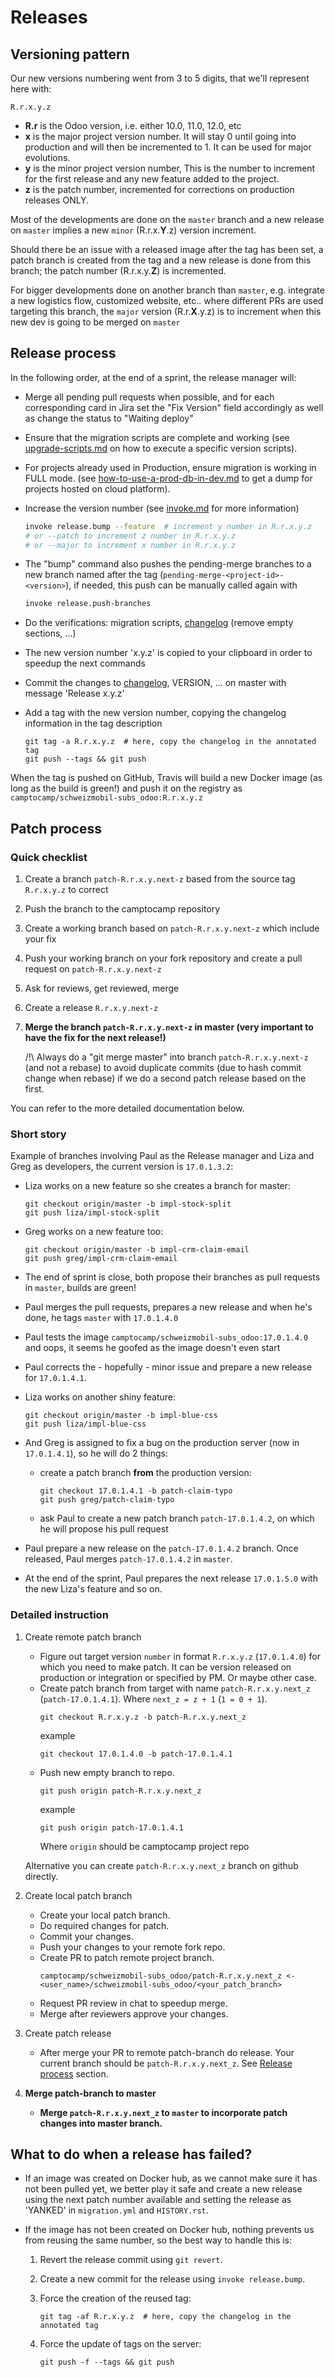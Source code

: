 # Releases

## Versioning pattern

Our new versions numbering went from 3 to 5 digits, that we'll represent here with:

    R.r.x.y.z

* **R.r** is the Odoo version, i.e. either 10.0, 11.0, 12.0, etc
* **x** is the major project version number. It will stay 0 until going into
  production and will then be incremented to 1. It can be used for major
  evolutions.
* **y** is the minor project version number, This is the number to increment
  for the first release and any new feature added to the project.
* **z** is the patch number, incremented for corrections on production releases
  ONLY.

Most of the developments are done on the `master` branch and a new release on
`master` implies a new `minor` (R.r.x.**Y**.z) version increment.

Should there be an issue with a released image after the tag has been set, a
patch branch is created from the tag and a new release is done from this
branch; the patch number (R.r.x.y.**Z**) is incremented.

For bigger developments done on another branch than `master`, e.g. integrate a
new logistics flow, customized website, etc.. where different PRs are used
targeting this branch, the `major` version (R.r.**X**.y.z) is to increment
when this new dev is going to be merged on `master`


## Release process

In the following order, at the end of a sprint, the release manager will:

* Merge all pending pull requests when possible, and for each corresponding card in Jira set the "Fix Version" field accordingly as well as change the status to "Waiting deploy"

* Ensure that the migration scripts are complete and working (see [upgrade-scripts.md](upgrade-scripts.md#run-a-version-upgrade-again) on how to execute a specific version scripts).

* For projects already used in Production, ensure migration is working in FULL mode. (see [how-to-use-a-prod-db-in-dev.md](how-to-use-a-prod-db-in-dev.md) to get a dump for projects hosted on cloud platform).

* Increase the version number (see [invoke.md](invoke.md#releasebump) for more information)

  ```bash
  invoke release.bump --feature  # increment y number in R.r.x.y.z
  # or --patch to increment z number in R.r.x.y.z
  # or --major to increment x number in R.r.x.y.z
  ```

* The "bump" command also pushes the pending-merge branches to a new branch named after the tag (`pending-merge-<project-id>-<version>`), if needed, this push can be manually called again with

  ```bash
  invoke release.push-branches
  ```

* Do the verifications: migration scripts, [changelog](../HISTORY.rst) (remove empty sections, ...)

* The new version number 'x.y.z' is copied to your clipboard in order to speedup the next commands

* Commit the changes to [changelog](../HISTORY.rst), VERSION, ... on master with message 'Release x.y.z'

* Add a tag with the new version number, copying the changelog information in the tag description

  ```
  git tag -a R.r.x.y.z  # here, copy the changelog in the annotated tag
  git push --tags && git push
  ```

When the tag is pushed on GitHub, Travis will build a new Docker image (as
long as the build is green!) and push it on the registry as `camptocamp/schweizmobil-subs_odoo:R.r.x.y.z`


## Patch process

### Quick checklist

1. Create a branch `patch-R.r.x.y.next-z` based from the source tag `R.r.x.y.z` to
   correct
2. Push the branch to the camptocamp repository
3. Create a working branch based on `patch-R.r.x.y.next-z` which include your fix
4. Push your working branch on your fork repository and create a pull request
   on `patch-R.r.x.y.next-z`
5. Ask for reviews, get reviewed, merge
6. Create a release `R.r.x.y.next-z`
7. **Merge the branch `patch-R.r.x.y.next-z` in master (very important to have the
   fix for the next release!)**

   /!\ Always do a "git merge master" into branch `patch-R.r.x.y.next-z` (and not a rebase) to avoid duplicate commits (due to hash commit change when rebase) if we do a second patch release based on the first.

You can refer to the more detailed documentation below.

### Short story

Example of branches involving Paul as the Release manager and Liza and Greg as
developers, the current version is `17.0.1.3.2`:

* Liza works on a new feature so she creates a branch for master:

    ```
    git checkout origin/master -b impl-stock-split
    git push liza/impl-stock-split
    ```

* Greg works on a new feature too:
    ```
    git checkout origin/master -b impl-crm-claim-email
    git push greg/impl-crm-claim-email
    ```
* The end of sprint is close, both propose their branches as pull requests in
    `master`, builds are green!
* Paul merges the pull requests, prepares a new release and when he's done, he
    tags `master` with `17.0.1.4.0`
* Paul tests the image `camptocamp/schweizmobil-subs_odoo:17.0.1.4.0` and oops, it seems he
    goofed as the image doesn't even start
* Paul corrects the - hopefully - minor issue and prepare a new release for
    `17.0.1.4.1`.
* Liza works on another shiny feature:
    ```
    git checkout origin/master -b impl-blue-css
    git push liza/impl-blue-css
    ```
* And Greg is assigned to fix a bug on the production server (now in `17.0.1.4.1`),
    so he will do 2 things:
    * create a patch branch **from** the production version:
        ```
        git checkout 17.0.1.4.1 -b patch-claim-typo
        git push greg/patch-claim-typo
        ```
    * ask Paul to create a new patch branch `patch-17.0.1.4.2`, on which he will
        propose his pull request
* Paul prepare a new release on the `patch-17.0.1.4.2` branch. Once released, Paul merges `patch-17.0.1.4.2` in `master`.
* At the end of the sprint, Paul prepares the next release `17.0.1.5.0` with the new Liza's feature and so on.

### Detailed instruction

1. Create remote patch branch

    * Figure out target version `number` in format `R.r.x.y.z` (`17.0.1.4.0`) for which
        you need to make patch. It can be version released on production or
        integration or specified by PM. Or maybe other case.
    * Create patch branch from target with name `patch-R.r.x.y.next_z`
        (`patch-17.0.1.4.1`). Where `next_z = z + 1` (`1 = 0 + 1`).
        ```git
        git checkout R.r.x.y.z -b patch-R.r.x.y.next_z
        ```
        example
        ```git
        git checkout 17.0.1.4.0 -b patch-17.0.1.4.1
        ```
    * Push new empty branch to repo.
        ```git
        git push origin patch-R.r.x.y.next_z
        ```
        example
        ```git
        git push origin patch-17.0.1.4.1
        ```
        Where `origin` should be camptocamp project repo

    Alternative you can create `patch-R.r.x.y.next_z` branch on github directly.

2. Create local patch branch

    * Create your local patch branch.
    * Do required changes for patch.
    * Commit your changes.
    * Push your changes to your remote fork repo.
    * Create PR to patch remote project branch.
        ```git
        camptocamp/schweizmobil-subs_odoo/patch-R.r.x.y.next_z <- <user_name>/schweizmobil-subs_odoo/<your_patch_branch>
        ```
    * Request PR review in chat to speedup merge.
    * Merge after reviewers approve your changes.

3. Create patch release

    * After merge your PR to remote patch-branch do release.
        Your current branch should be `patch-R.r.x.y.next_z`.
        See [Release process](#release-process) section.

4. **Merge patch-branch to master**

    * **Merge `patch-R.r.x.y.next_z` to `master` to incorporate patch changes
        into master branch.**


## What to do when a release has failed?

* If an image was created on Docker hub, as we cannot make sure it has not been
pulled yet, we better play it safe and create a new release using the next patch
number available and setting the release as 'YANKED' in `migration.yml` and
`HISTORY.rst`.

* If the image has not been created on Docker hub, nothing prevents us from reusing
the same number, so the best way to handle this is:

  1. Revert the release commit using `git revert`.

  2. Create a new commit for the release using `invoke release.bump`.

  3. Force the creation of the reused tag:
     ```
     git tag -af R.r.x.y.z  # here, copy the changelog in the annotated tag
     ```

  4. Force the update of tags on the server:
     ```
     git push -f --tags && git push
     ```
